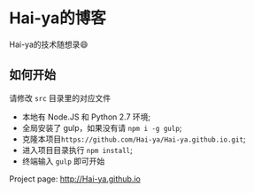 # Hai-ya的博客

Hai-ya的技术随想录😄

## 如何开始

请修改 `src` 目录里的对应文件

* 本地有 Node.JS 和 Python 2.7 环境;  
* 全局安装了 gulp，如果没有请 `npm i -g gulp`;  
* 克隆本项目`https://github.com/Hai-ya/Hai-ya.github.io.git`; 
* 进入项目目录执行 `npm install`;   
* 终端输入 `gulp` 即可开始  

Project page: http://Hai-ya.github.io







